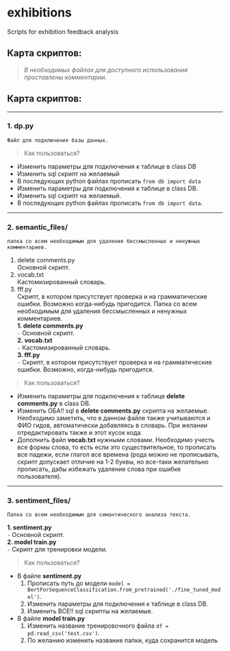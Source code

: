 # exhibitions
Scripts for exhibition feedback analysis

## Карта скриптов: 
> *В необходимых файлах для доступного использования проставлены комментарии.*
## Карта скриптов:  
---  
### 1. dp.py  
    Файл для подключения базы данных.  
> Как пользоваться?
* Изменить параметры для подключения к таблице в class DB
* Изменить sql скрипт на желаемый
* В последующих python файлах прописать `from db import data`
* Изменить параметры для подключения к таблице в class DB.
* Изменить sql скрипт на желаемый.
* В последующих python файлах прописать `from db import data`.
---  
### 2. semantic_files/
    папка со всем необходимым для удаления бессмысленных и ненужных комментариев.  
1. delete comments.py  
  Основной скрипт.  
2. vocab.txt  
  Кастомизированный словарь.  
3. fff.py  
  Скрипт, в котором присутствует проверка и на грамматические ошибки. Возможно когда-нибудь пригодится.
    Папка со всем необходимым для удаления бессмысленных и ненужных комментариев.  
**1. delete comments.py**  
`-` Основной скрипт.   
**2. vocab.txt**  
`-` Кастомизированный словарь.  
**3. fff.py**  
`-` Скрипт, в котором присутствует проверка и на грамматические ошибки. Возможно, когда-нибудь пригодится.
> Как пользоваться?  


* Изменить параметры для подключения к таблице **delete comments.py**  в class DB.
* Изменить ОБА!! sql в **delete comments.py** скрипта на желаемые. Необходимо заметить, что в данном файле также учитываются и ФИО гидов,
автоматически добавляясь в словарь. При желании отредактировать также и этот кусок кода.  
* Дополнить файл **vocab.txt** нужными словами. Необходимо учесть все формы слова, то есть если это существительное,
то прописать все падежи, если глагол все времена (рода можно не прописывать, скрипт допускает отличие на 1-2 буквы, но
все-таки желательно прописать, дабы избежать удаление слова при ошибке пользователя).
---  
### 3. sentiment_files/  
    Папка со всем необходимым для семантического анализа текста.  
**1. sentiment.py**  
`-` Основной скрипт.  
**2. model train.py**  
`-` Скрипт для тренировки модели.  
> Как пользоваться?
* В файле **sentiment.py**  
    1. Прописать путь до модели `model = BertForSequenceClassification.from_pretrained('./fine_tuned_model')`.  
    2. Изменить параметры для подключения к таблице в class DB.
    3. Изменить ВСЕ!! sql скрипты на желаемые.
* В файле **model train.py**
  1. Изменить название тренировочного файла `df = pd.read_csv('test.csv')`.
  2. По желанию изменить название папки, куда сохранится модель
